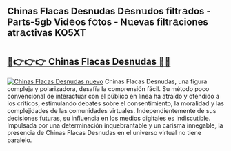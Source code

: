 ## Chinas Flacas Desnudas D𝚎sn𝚞dos filtr𝚊dos - Parts-5gb Vid𝚎os f𝚘tos - N𝚞evas filtr𝚊ciones atr𝚊ctivas KO5XT

# <h2><a href="http://mb4tutx.tromn.icu/?c=Chinas+Flacas+Desnudas">🔗👉👉👉 Chinas Flacas Desnudas 🔗🔗</a></h2>

[![Chinas Flacas Desnudas nuevo](https://i.imgur.com/pEAQMta.gif)](http://mb4tutx.tromn.icu/?c=Chinas+Flacas+Desnudas)
Chinas Flacas Desnudas, una figura compleja y polarizadora, desafía la comprensión fácil. Su método poco convencional de interactuar con el público en línea ha atraído y ofendido a los críticos, estimulando debates sobre el consentimiento, la moralidad y las complejidades de las comunidades virtuales. Independientemente de sus decisiones futuras, su influencia en los medios digitales es indiscutible. Impulsada por una determinación inquebrantable y un carisma innegable, la presencia de Chinas Flacas Desnudas en el universo virtual no tiene paralelo.
